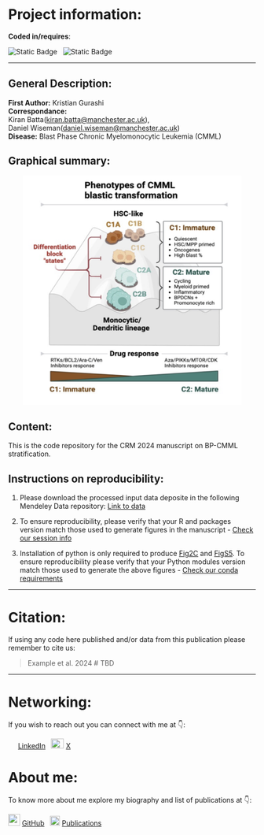 
# Project information:

**Coded in/requires**:

![Static Badge](https://img.shields.io/badge/v4.3.3-blue?style=flat&logo=R)
&nbsp;
![Static Badge](https://img.shields.io/badge/v3.12.3-white?style=flat&logo=Python)

---

## General Description: 
**First Author:** Kristian Gurashi  
**Correspondance:**   
Kiran Batta(kiran.batta@manchester.ac.uk),    
Daniel Wiseman(daniel.wiseman@manchester.ac.uk)  
**Disease:** Blast Phase Chronic Myelomonocytic Leukemia (CMML)

## Graphical summary: 
<p align="center">
  <img src="https://github.com/uom-eoh-lab-published/2024__CRM__BP-CMML_Manuscript/blob/main/Graphical_Summary.png" width="445" height="465">
</p>

## Content: 
This is the code repository for the CRM 2024 manuscript on BP-CMML stratification.

## Instructions on reproducibility:

1) Please download the processed input data deposite in the following Mendeley Data repository: [Link to data](https://data.mendeley.com/preview/vcsyd7ns8f?a=416960ed-b18d-4828-ae53-d958751fd08c)

2) To ensure reproducibility, please verify that your R and packages version match those used to generate figures in the manuscript - [Check our session info](https://github.com/uom-eoh-lab-published/2024__CRM__BP-CMML_Manuscript/blob/main/Scripts/Fig_01/Fig_01_ABE_SessionInfo.txt)

3) Installation of python is only required to produce [Fig2C](https://github.com/uom-eoh-lab-published/2024__CRM__BP-CMML_Manuscript/blob/main/Figures/Fig_02/Panel_C.png) and [FigS5](https://github.com/uom-eoh-lab-published/2024__CRM__BP-CMML_Manuscript/blob/main/Figures/Supplemental/Fig_S5.png). To ensure reproducibility please verify that your Python modules version match those used to generate the above figures - [Check our conda requirements](https://github.com/uom-eoh-lab-published/2024__CRM__BP-CMML_Manuscript/blob/main/python_conda_env_requirements.txt)

---

# Citation:

If using any code here published and/or data from this publication please remember to cite us:

> Example et al. 2024 # TBD

---

# Networking:

If you wish to reach out you can connect with me at :point_down::

<img src="https://static.licdn.com/aero-v1/sc/h/4221chis9yaztef5phd0v3lal" width="16" height="16"> [LinkedIn](https://www.linkedin.com/in/kristiangurashi/)
&nbsp;
<img src="https://icon-icons.com/downloadimage.php?id=256078&root=4029/PNG/256/&file=twitter_x_new_logo_x_rounded_icon_256078.png" width="26" height="20"> [X](https://www.x.com/krgurashi)

# About me:

To know more about me explore my biography and list of publications at :point_down::

<img src="https://github.githubassets.com/assets/GitHub-Mark-ea2971cee799.png" width="24" height="24"> [GitHub](https://github.com/)
&nbsp;
<img src="https://upload.wikimedia.org/wikipedia/commons/thumb/c/c7/Google_Scholar_logo.svg/240px-Google_Scholar_logo.svg.png" width="20" height="20"> [Publications](https://scholar.google.com/citations?user=X2D8HogAAAAJ&hl=en)



